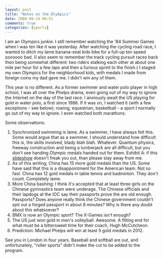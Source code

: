 ```yaml
---
layout: post  
title: "Notes on the Olympics"  
date: 2008-08-24 00:51  
comments: true  
categories: [sports]
---
```


I am an Olympics junkie. I still remember watching the '84 Summer Games when I was ten like it was yesterday. After watching the cycling road race, I wanted to ditch my lame banana-seat kids bike for a full-up ten speed soooooo bad. (I also seem to remember the track cycling pursuit races back then being somewhat different: two riders stalking each other at about one mile per hour for a few laps and then a furious sprint to the finish.) I staged my own Olympics for the neighborhood kids, with medals I made from foreign coins my dad gave me. I didn't win any of them.

This year is no different. As a former swimmer and water polo player in high school, I was all over the Phelps drama, even going out of my way to ignore the Internet on the day of the last race. I anxiously await the US playing for gold in water polo, a first since 1988. If it was on, I watched it (with a few exceptions - see below): rowing, equestrian, basketball - a sport I normally go out of my way to ignore. I even watched both marathons. 

Some observations:

1. Synchronized swimming is lame. As a swimmer, I have always felt this. Some would argue that as a swimmer, I should understand how difficult this is, the skills involved, blady blah blah. Whatever. Quantum physics, freeway construction and being a lumberjack are all difficult, but you don't see handing Olympic medals handed out for them. Exhibit A: if this <a href="http://www.nbcolympics.com/synchronizedswimming/photos/galleryid=238867.html">slideshow</a> doesn't freak you out, than please stay away from me.
2. As of this writing, China has 15 more gold medals than the US. Some have said that this is a disappointment for the American team. Not so fast. China has 12 gold medals in table tennis and badminton. They don't count. Completely lame. 
3. More China bashing: I think it's accepted that at least three girls on the Chinese gymnastics team were underage. The Chinese officials and their lapdogs at the IOC say their passports prove the are old enough. Passports? Does anyone really think the Chinese government couldn't spit out a forged passport in about 8 minutes? Why is there any doubt about this whatsoever?
4. BMX is now an Olympic sport? The X-Games isn't enough?
5. The US just won gold in men's volleyball. Awesome. A fitting end for what must be a bittersweet time for their coach, Hugh McCutcheon.
6. Prediction: Michael Phelps will win at least 5 gold medals in 2012.

See you in London in four years. Baseball and softball are out, and unfortunately, "roller sports" didn't make the cut to be added to the program.